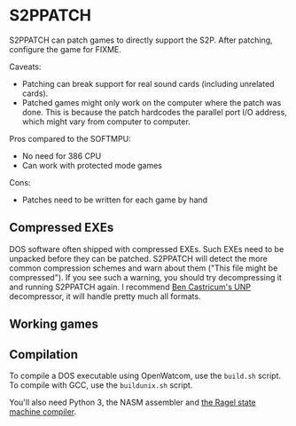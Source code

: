 # S2PPATCH

S2PPATCH can patch games to directly support the S2P. After
patching, configure the game for FIXME.

Caveats:

- Patching can break support for real sound cards (including unrelated
  cards).
- Patched games might only work on the computer where the patch was
  done. This is because the patch hardcodes the parallel port I/O
  address, which might vary from computer to computer.

Pros compared to the SOFTMPU:

- No need for 386 CPU
- Can work with protected mode games

Cons:

- Patches need to be written for each game by hand

## Compressed EXEs

DOS software often shipped with compressed EXEs. Such EXEs need to be
unpacked before they can be patched. S2PPATCH will detect the more
common compression schemes and warn about them ("This file might be
compressed"). If you see such a warning, you should try decompressing
it and running S2PPATCH again. I recommend [Ben Castricum's
UNP](http://unp.bencastricum.nl/) decompressor, it will handle pretty
much all formats.

## Working games


## Compilation

To compile a DOS executable using OpenWatcom, use the `build.sh`
script. To compile with GCC, use the `buildunix.sh` script.

You'll also need Python 3, the NASM assembler and [the Ragel state
machine compiler][Ragel].

[Ragel]: https://www.colm.net/open-source/ragel/
